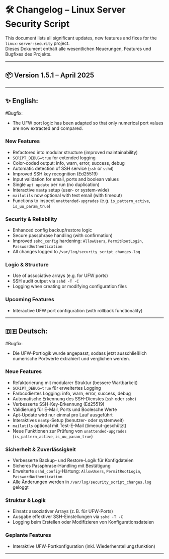 # 🛠️ Changelog – Linux Server Security Script

This document lists all significant updates, new features and fixes for the `linux-server-security` project.  
Dieses Dokument enthält alle wesentlichen Neuerungen, Features und Bugfixes des Projekts.

---

## 📦 Version 1.5.1 – April 2025

---

## ✨ English:

#Bugfix:
- The UFW port logic has been adapted so that only numerical port values are now extracted and compared.

### New Features
- Refactored into modular structure (improved maintainability)
- `SCRIPT_DEBUG=true` for extended logging
- Color-coded output: info, warn, error, success, debug
- Automatic detection of SSH service (`ssh` or `sshd`)
- Improved SSH key recognition (Ed25519)
- Input validation for email, ports and boolean values
- Single `apt update` per run (no duplication)
- Interactive `msmtp` setup (user- or system-wide)
- `mailutils` now optional with test email (with timeout)
- Functions to inspect `unattended-upgrades` (e.g. `is_pattern_active`, `is_uu_param_true`)

### Security & Reliability
- Enhanced config backup/restore logic
- Secure passphrase handling (with confirmation)
- Improved `sshd_config` hardening: `AllowUsers`, `PermitRootLogin`, `PasswordAuthentication`
- All changes logged to `/var/log/security_script_changes.log`

### Logic & Structure
- Use of associative arrays (e.g. for UFW ports)
- SSH audit output via `sshd -T -C`
- Logging when creating or modifying configuration files

### Upcoming Features
- Interactive UFW port configuration (with rollback functionality)

---

## 🇩🇪 Deutsch:

#Bugfix:
- Die UFW-Portlogik wurde angepasst, sodass jetzt ausschließlich numerische Portwerte extrahiert und verglichen werden.

### Neue Features
- Refaktorierung mit modularer Struktur (bessere Wartbarkeit)
- `SCRIPT_DEBUG=true` für erweitertes Logging
- Farbcodiertes Logging: info, warn, error, success, debug
- Automatische Erkennung des SSH-Dienstes (`ssh` oder `sshd`)
- Verbesserte SSH-Key-Erkennung (Ed25519)
- Validierung für E-Mail, Ports und Boolesche Werte
- Apt-Update wird nur einmal pro Lauf ausgeführt
- Interaktives `msmtp`-Setup (benutzer- oder systemweit)
- `mailutils` optional mit Test-E-Mail (timeout-geschützt)
- Neue Funktionen zur Prüfung von `unattended-upgrades` (`is_pattern_active`, `is_uu_param_true`)

### Sicherheit & Zuverlässigkeit
- Verbesserte Backup- und Restore-Logik für Konfigdateien
- Sicheres Passphrase-Handling mit Bestätigung
- Erweiterte `sshd_config`-Härtung: `AllowUsers`, `PermitRootLogin`, `PasswordAuthentication`
- Alle Änderungen werden in `/var/log/security_script_changes.log` geloggt

### Struktur & Logik
- Einsatz assoziativer Arrays (z. B. für UFW-Ports)
- Ausgabe effektiver SSH-Einstellungen via `sshd -T -C`
- Logging beim Erstellen oder Modifizieren von Konfigurationsdateien

### Geplante Features
- Interaktive UFW-Portkonfiguration (inkl. Wiederherstellungsfunktion)

---
